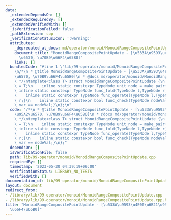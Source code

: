 ```yaml
---
data:
  _extendedDependsOn: []
  _extendedRequiredBy: []
  _extendedVerifiedWith: []
  _isVerificationFailed: false
  _pathExtension: cpp
  _verificationStatusIcon: ':warning:'
  attributes:
    _deprecated_at_docs: md/operator/monoid/MonoidRangeCompositePointUpdate.md
    document_title: "MonoidRangeCompositePointUpdate - [\u533A\u9593\u4E00\u6B21\u95A2\
      \u6570, \u70B9\u66F4\u65B0]"
    links: []
  bundledCode: "#line 1 \"lib/99-operator/monoid/MonoidRangeCompositePointUpdate.cpp\"\
    \n/*\n * @title MonoidRangeCompositePointUpdate - [\u533A\u9593\u4E00\u6B21\u95A2\
    \u6570, \u70B9\u66F4\u65B0]\n * @docs md/operator/monoid/MonoidRangeCompositePointUpdate.md\n\
    \ */\ntemplate<class T> struct MonoidRangeCompositePointUpdate {\n    using TypeNode\
    \ = T;\n    inline static constexpr TypeNode unit_node = make_pair(1,0);\n   \
    \ inline static constexpr TypeNode func_fold(TypeNode l,TypeNode r){return {r.first*l.first,r.first*l.second+r.second};}\n\
    \    inline static constexpr TypeNode func_operate(TypeNode l,TypeNode r){return\
    \ r;}\n    inline static constexpr bool func_check(TypeNode nodeVal,TypeNode var){return\
    \ var == nodeVal;}\n};\n"
  code: "/*\n * @title MonoidRangeCompositePointUpdate - [\u533A\u9593\u4E00\u6B21\
    \u95A2\u6570, \u70B9\u66F4\u65B0]\n * @docs md/operator/monoid/MonoidRangeCompositePointUpdate.md\n\
    \ */\ntemplate<class T> struct MonoidRangeCompositePointUpdate {\n    using TypeNode\
    \ = T;\n    inline static constexpr TypeNode unit_node = make_pair(1,0);\n   \
    \ inline static constexpr TypeNode func_fold(TypeNode l,TypeNode r){return {r.first*l.first,r.first*l.second+r.second};}\n\
    \    inline static constexpr TypeNode func_operate(TypeNode l,TypeNode r){return\
    \ r;}\n    inline static constexpr bool func_check(TypeNode nodeVal,TypeNode var){return\
    \ var == nodeVal;}\n};"
  dependsOn: []
  isVerificationFile: false
  path: lib/99-operator/monoid/MonoidRangeCompositePointUpdate.cpp
  requiredBy: []
  timestamp: '2023-05-30 04:39:19+09:00'
  verificationStatus: LIBRARY_NO_TESTS
  verifiedWith: []
documentation_of: lib/99-operator/monoid/MonoidRangeCompositePointUpdate.cpp
layout: document
redirect_from:
- /library/lib/99-operator/monoid/MonoidRangeCompositePointUpdate.cpp
- /library/lib/99-operator/monoid/MonoidRangeCompositePointUpdate.cpp.html
title: "MonoidRangeCompositePointUpdate - [\u533A\u9593\u4E00\u6B21\u95A2\u6570, \u70B9\
  \u66F4\u65B0]"
---
```

